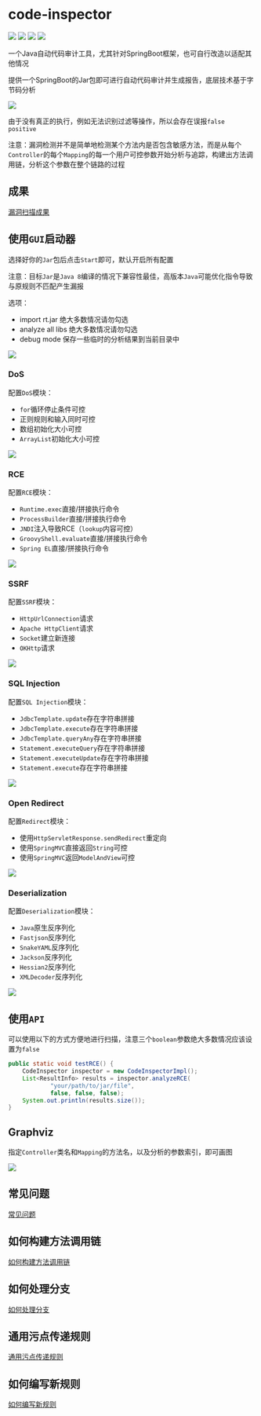 # code-inspector

![](https://img.shields.io/badge/build-passing-brightgreen)
![](https://img.shields.io/badge/ASM-9.4-blue)
![](https://img.shields.io/badge/Java-8-red)
![](https://img.shields.io/badge/Line-6176-yellow)

一个Java自动代码审计工具，尤其针对SpringBoot框架，也可自行改造以适配其他情况

提供一个SpringBoot的Jar包即可进行自动代码审计并生成报告，底层技术基于字节码分析

![](images/00000.png)

由于没有真正的执行，例如无法识别过滤等操作，所以会存在误报`false positive`

注意：漏洞检测并不是简单地检测某个方法内是否包含敏感方法，而是从每个`Controller`的每个`Mapping`的每一个用户可控参数开始分析与追踪，构建出方法调用链，分析这个参数在整个链路的过程

## 成果

[漏洞扫描成果](doc/ACHIEVE.md)

## 使用`GUI`启动器

选择好你的`Jar`包后点击`Start`即可，默认开启所有配置

注意：目标`Jar`是`Java 8`编译的情况下兼容性最佳，高版本`Java`可能优化指令导致与原规则不匹配产生漏报

选项：
- import rt.jar 绝大多数情况请勿勾选
- analyze all libs 绝大多数情况请勿勾选
- debug mode 保存一些临时的分析结果到当前目录中

![](images/00006.png)

### DoS

配置`DoS`模块：
- `for`循环停止条件可控
- 正则规则和输入同时可控
- 数组初始化大小可控
- `ArrayList`初始化大小可控

![](images/00007.png)

### RCE

配置`RCE`模块：
- `Runtime.exec`直接/拼接执行命令
- `ProcessBuilder`直接/拼接执行命令
- `JNDI`注入导致RCE（`lookup`内容可控）
- `GroovyShell.evaluate`直接/拼接执行命令
- `Spring EL`直接/拼接执行命令

![](images/00008.png)

### SSRF

配置`SSRF`模块：
- `HttpUrlConnection`请求
- `Apache HttpClient`请求
- `Socket`建立新连接
- `OKHttp`请求

![](images/00009.png)

### SQL Injection

配置`SQL Injection`模块：
- `JdbcTemplate.update`存在字符串拼接
- `JdbcTemplate.execute`存在字符串拼接
- `JdbcTemplate.queryAny`存在字符串拼接
- `Statement.executeQuery`存在字符串拼接
- `Statement.executeUpdate`存在字符串拼接
- `Statement.execute`存在字符串拼接

![](images/00010.png)

### Open Redirect

配置`Redirect`模块：
- 使用`HttpServletResponse.sendRedirect`重定向
- 使用`SpringMVC`直接返回`String`可控
- 使用`SpringMVC`返回`ModelAndView`可控

![](images/00011.png)

### Deserialization

配置`Deserialization`模块：
- `Java`原生反序列化
- `Fastjson`反序列化
- `SnakeYAML`反序列化
- `Jackson`反序列化
- `Hessian2`反序列化
- `XMLDecoder`反序列化

![](images/00012.png)

## 使用`API`

可以使用以下的方式方便地进行扫描，注意三个`boolean`参数绝大多数情况应该设置为`false`

```java
public static void testRCE() {
    CodeInspector inspector = new CodeInspectorImpl();
    List<ResultInfo> results = inspector.analyzeRCE(
            "your/path/to/jar/file",
            false, false, false);
    System.out.println(results.size());
}
```

## Graphviz

指定`Controller`类名和`Mapping`的方法名，以及分析的参数索引，即可画图

![](images/00013.png)

## 常见问题

[常见问题](doc/QUESTIONS.md)

## 如何构建方法调用链

[如何构建方法调用链](doc/CHAINS.md)

## 如何处理分支

[如何处理分支](doc/LABEL.md)

## 通用污点传递规则

[通用污点传递规则](doc/TAINT.md)

## 如何编写新规则

[如何编写新规则](doc/NEW.md)